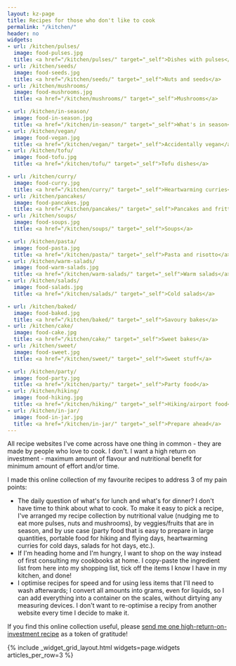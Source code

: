 ```yaml
---
layout: kz-page
title: Recipes for those who don't like to cook
permalink: "/kitchen/"
header: no
widgets:
- url: /kitchen/pulses/
  image: food-pulses.jpg
  title: <a href="/kitchen/pulses/" target="_self">Dishes with pulses</a>
- url: /kitchen/seeds/
  image: food-seeds.jpg
  title: <a href="/kitchen/seeds/" target="_self">Nuts and seeds</a>
- url: /kitchen/mushrooms/
  image: food-mushrooms.jpg
  title: <a href="/kitchen/mushrooms/" target="_self">Mushrooms</a>

- url: /kitchen/in-season/
  image: food-in-season.jpg
  title: <a href="/kitchen/in-season/" target="_self">What's in season</a>
- url: /kitchen/vegan/
  image: food-vegan.jpg
  title: <a href="/kitchen/vegan/" target="_self">Accidentally vegan</a>
- url: /kitchen/tofu/
  image: food-tofu.jpg
  title: <a href="/kitchen/tofu/" target="_self">Tofu dishes</a>

- url: /kitchen/curry/
  image: food-curry.jpg
  title: <a href="/kitchen/curry/" target="_self">Heartwarming curries</a>
- url: /kitchen/pancakes/
  image: food-pancakes.jpg
  title: <a href="/kitchen/pancakes/" target="_self">Pancakes and fritters</a>
- url: /kitchen/soups/
  image: food-soups.jpg
  title: <a href="/kitchen/soups/" target="_self">Soups</a>

- url: /kitchen/pasta/
  image: food-pasta.jpg
  title: <a href="/kitchen/pasta/" target="_self">Pasta and risotto</a>
- url: /kitchen/warm-salads/
  image: food-warm-salads.jpg
  title: <a href="/kitchen/warm-salads/" target="_self">Warm salads</a>
- url: /kitchen/salads/
  image: food-salads.jpg
  title: <a href="/kitchen/salads/" target="_self">Cold salads</a>

- url: /kitchen/baked/
  image: food-baked.jpg
  title: <a href="/kitchen/baked/" target="_self">Savoury bakes</a>
- url: /kitchen/cake/
  image: food-cake.jpg
  title: <a href="/kitchen/cake/" target="_self">Sweet bakes</a>
- url: /kitchen/sweet/
  image: food-sweet.jpg
  title: <a href="/kitchen/sweet/" target="_self">Sweet stuff</a>

- url: /kitchen/party/
  image: food-party.jpg
  title: <a href="/kitchen/party/" target="_self">Party food</a>
- url: /kitchen/hiking/
  image: food-hiking.jpg
  title: <a href="/kitchen/hiking/" target="_self">Hiking/airport food</a>
- url: /kitchen/in-jar/
  image: food-in-jar.jpg
  title: <a href="/kitchen/in-jar/" target="_self">Prepare ahead</a>
---
```


All recipe websites I've come across have one thing in common - they are made by people who love to cook. 
I don't. 
I want a high return on investment - maximum amount of flavour and nutritional benefit for minimum amount of effort and/or time. 

I made this online collection of my favourite recipes to address 3 of my pain points:
* The daily question of what's for lunch and what's for dinner? 
I don't have time to think about what to cook. 
To make it easy to pick a recipe, I've arranged my recipe collection by nutritional value (nudging me to eat more pulses, nuts and mushrooms), by veggies/fruits that are in season, and by use case (party food that is easy to prepare in large quantities, portable food for hiking and flying days, heartwarming curries for cold days, salads for hot days, etc.). 
* If I'm heading home and I'm hungry, I want to shop on the way instead of first consulting my cookbooks at home. 
I copy-paste the ingredient list from here into my shopping list, tick off the items I know I have in my kitchen, and done!
* I optimise recipes for speed and for using less items that I'll need to wash afterwards; I convert all amounts into grams, even for liquids, so I can add everything into a container on the scales, without dirtying any measuring devices. 
I don't want to re-optimise a recipy from another website every time I decide to make it. 

If you find this online collection useful, please [send me one high-return-on-investment recipe](mailto:hello@karina.io) as a token of gratitude!

{% include _widget_grid_layout.html widgets=page.widgets articles_per_row=3 %}
